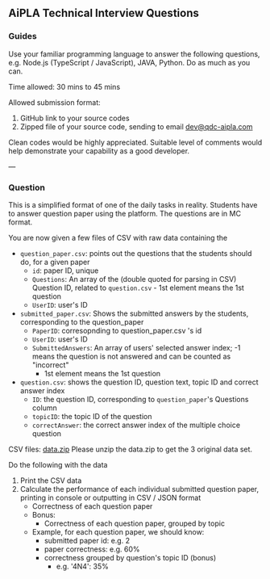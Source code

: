 ## AiPLA Technical Interview Questions

### Guides

Use your familiar programming language to answer the following questions, e.g. Node.js (TypeScript / JavaScript), JAVA, Python. Do as much as you can.

Time allowed: 30 mins to 45 mins

Allowed submission format: 
1. GitHub link to your source codes
2. Zipped file of your source code, sending to email dev@qdc-aipla.com

Clean codes would be highly appreciated. Suitable level of comments would help demonstrate your capability as a good developer.

—
### Question

This is a simplified format of one of the daily tasks in reality. Students have to answer question paper using the platform. The questions are in MC format.

You are now given a few files of CSV with raw data containing the
- `question_paper.csv`: points out the questions that the students should do, for a given paper
  - `id`: paper ID, unique
  - `Questions`: An array of the (double quoted for parsing in CSV) Question ID, related to `question.csv` - 1st element means the 1st question
  - `UserID`: user's ID
- `submitted_paper.csv`: Shows the submitted answers by the students, corresponding to the question_paper
  - `PaperID`: corresopnding to question_paper.csv 's id
  - `UserID`: user's ID
  - `SubmittedAnswers`: An array of users' selected answer index; -1 means the question is not answered and can be counted as "incorrect"
    - 1st element means the 1st question
- `question.csv`: shows the question ID, question text, topic ID and correct answer index
  - `ID`: the question ID, corresponding to `question_paper`'s Questions column
  - `topicID`: the topic ID of the question
  - `correctAnswer`: the correct answer index of the multiple choice question

CSV files: [data.zip](./data.zip)
Please unzip the data.zip to get the 3 original data set.

Do the following with the data

1. Print the CSV data
2. Calculate the performance of each individual submitted question paper, printing in console or outputting in CSV / JSON format
    - Correctness of each question paper
    - Bonus:
      - Correctness of each question paper, grouped by topic
    - Example, for each question paper, we should know:
      - submitted paper id: e.g. 2
      - paper correctness: e.g. 60%
      - correctness grouped by question's topic ID (bonus)
        - e.g. '4N4': 35%

